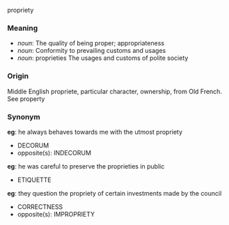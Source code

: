 propriety
### Meaning
+ _noun_: The quality of being proper; appropriateness
+ _noun_: Conformity to prevailing customs and usages
+ _noun_: proprieties The usages and customs of polite society

### Origin

Middle English propriete, particular character, ownership, from Old French. See property

### Synonym

__eg__: he always behaves towards me with the utmost propriety

+ DECORUM
+ opposite(s): INDECORUM

__eg__: he was careful to preserve the proprieties in public

+ ETIQUETTE

__eg__: they question the propriety of certain investments made by the council

+ CORRECTNESS
+ opposite(s): IMPROPRIETY


